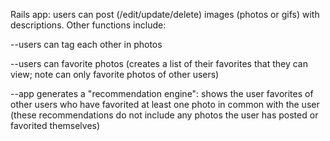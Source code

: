 Rails app: users can post (/edit/update/delete) images (photos or gifs) with descriptions. Other functions include:

--users can tag each other in photos

--users can favorite photos (creates a list of their favorites that they can view; note can only favorite photos of other users)

--app generates a "recommendation engine": shows the user favorites of other users who have favorited at least one photo in common with the user (these recommendations do not include any photos the user has posted or favorited themselves)
